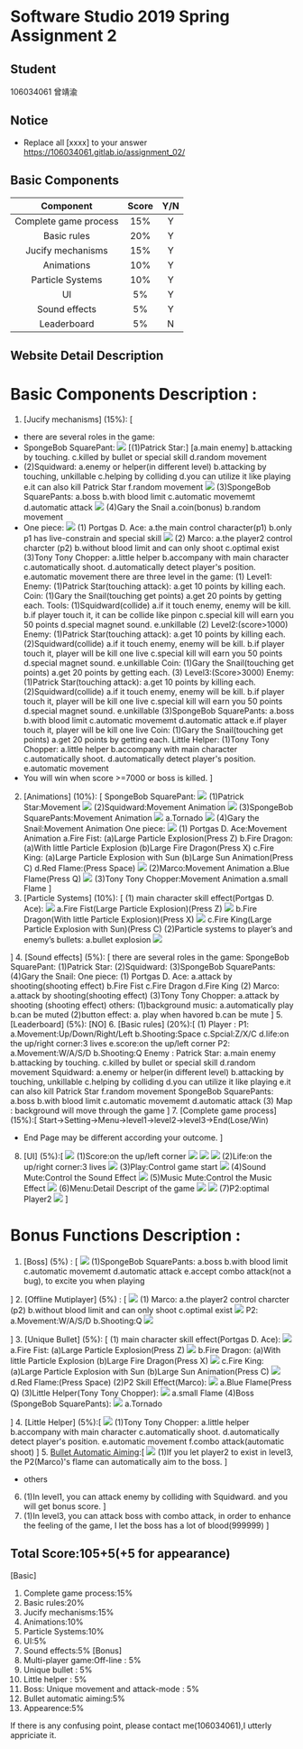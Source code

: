 # Software Studio 2019 Spring Assignment 2
## Student
106034061 曾靖渝
## Notice
* Replace all [xxxx] to your answer
https://106034061.gitlab.io/assignment_02/
## Basic Components
|Component|Score|Y/N|
|:-:|:-:|:-:|
|Complete game process|15%|Y|
|Basic rules|20%|Y|
|Jucify mechanisms|15%|Y|
|Animations|10%|Y|
|Particle Systems|10%|Y|
|UI|5%|Y|
|Sound effects|5%|Y|
|Leaderboard|5%|N|

## Website Detail Description

# Basic Components Description : 
1. [Jucify mechanisms] (15%): [
* there are several roles in the game:
* SpongeBob SquarePant:
![](https://i.imgur.com/bqKxpig.png)
[(1)Patrick Star:]
[a.main enemy]
b.attacking by touching.
c.killed by bullet or special skill
d.random movement
* [](https://i.imgur.com/D4VwjaY.png)
(2)Squidward:
a.enemy or helper(in different level)
b.attacking by touching, unkillable 
c.helping by colliding
d.you can utilize it like playing 
e.it can also kill Patrick Star
f.random movement
![](https://i.imgur.com/yFrFjRg.png)
(3)SpongeBob SquarePants:
a.boss
b.with blood limit
c.automatic movememt
d.automatic attack
![](https://i.imgur.com/NtbtEzY.png)
(4)Gary the Snail
a.coin(bonus)
b.random movement
* One piece:
![](https://i.imgur.com/a6x2HsJ.png)
(1) Portgas D. Ace:
a.the main control character(p1)
b.only p1 has live-constrain and special skill
![](https://i.imgur.com/bkmEZZY.png)
(2) Marco:
a.the player2 control charcter (p2)
b.without blood limit and can only shoot
c.optimal exist
(3)Tony Tony Chopper:
a.little helper 
b.accompany with main character
c.automatically shoot.
d.automatically detect player's position.
e.automatic movement
there are three level in the game:
(1) Level1:
Enemy:
(1)Patrick Star(touching attack):
a.get 10 points by killing each. 
Coin:
(1)Gary the Snail(touching get points)
a.get 20 points by getting each.
Tools:
(1)Squidward(collide)
a.if it touch enemy, enemy will be kill.
b.if player touch it, it can be collide like             pinpon
c.special kill will earn you 50 points
d.special magnet sound.
e.unkillable
(2) Level2:(score>1000)
Enemy:
(1)Patrick Star(touching attack):
a.get 10 points by killing each. 
(2)Squidward(collide)
a.if it touch enemy, enemy will be kill.
b.if player touch it, player will be kill                 one live
c.special kill will earn you 50 points
d.special magnet sound.
e.unkillable
Coin:
(1)Gary the Snail(touching get points)
a.get 20 points by getting each.
(3) Level3:(Score>3000)
Enemy:
(1)Patrick Star(touching attack):
a.get 10 points by killing each. 
(2)Squidward(collide)
a.if it touch enemy, enemy will be kill.
b.if player touch it, player will be kill one live
c.special kill will earn you 50 points
d.special magnet sound.
e.unkillable
(3)SpongeBob SquarePants:
a.boss
b.with blood limit
c.automatic movememt
d.automatic attack
e.if player touch it, player will be kill one live
Coin:
(1)Gary the Snail(touching get points)
a.get 20 points by getting each.
Little Helper:
(1)Tony Tony Chopper:
a.little helper 
b.accompany with main character
c.automatically shoot.
d.automatically detect player's position.
e.automatic movement
* You will win when score >=7000 or boss is killed.
]
2. [Animations] (10%): [
SpongeBob SquarePant:
![](https://i.imgur.com/X4T1SlL.png)
(1)Patrick Star:Movement 
![](https://i.imgur.com/v5Ue4Fy.png)
(2)Squidward:Movement Animation
![](https://i.imgur.com/iTE4fJ0.png)
(3)SpongeBob SquarePants:Movement Animation
![](https://i.imgur.com/zzax7in.png)
a.Tornado
![](https://i.imgur.com/M2j9SGP.png)
(4)Gary the Snail:Movement Animation
One piece:
![](https://i.imgur.com/aTMXGkC.png)
(1) Portgas D. Ace:Movement Animation
a.Fire Fist:
(a)Large Particle Explosion(Press Z)
b.Fire Dragon:
(a)With little Particle Explosion
(b)Large Fire Dragon(Press X)
c.Fire King:
(a)Large Particle Explosion with Sun
(b)Large Sun Animation(Press C)
d.Red Flame:(Press Space)
![](https://i.imgur.com/slYCLoH.png)
(2)Marco:Movement Animation
a.Blue Flame(Press Q)
![](https://i.imgur.com/smmKnlJ.png)
(3)Tony Tony Chopper:Movement Animation
a.small Flame
]
3. [Particle Systems] (10%): [
(1) main character skill effect(Portgas D. Ace):
![](https://i.imgur.com/cBZoHj6.jpg)
a.Fire Fist(Large Particle Explosion)(Press Z)
![](https://i.imgur.com/7Ygy4L2.jpg)
b.Fire Dragon(With little Particle Explosion)(Press X)
![](https://i.imgur.com/Kg4ic2h.jpg)
c.Fire King(Large Particle Explosion with Sun)(Press C)
(2)Particle systems to player’s and enemy’s
bullets:
a.bullet explosion 
![](https://i.imgur.com/3W4HbDz.png)

]
4. [Sound effects] (5%): [
there are several roles in the game:
SpongeBob SquarePant:
(1)Patrick Star:
(2)Squidward:
(3)SpongeBob SquarePants:
(4)Gary the Snail:
One piece:
(1) Portgas D. Ace:
a.attack by shooting(shooting effect)
b.Fire Fist
c.Fire Dragon
d.Fire King
(2) Marco:
a.attack by shooting(shooting effect)
(3)Tony Tony Chopper:
a.attack by shooting (shooting effect)
others:
(1)background music:
a.automatically play
b.can be muted
(2)button effect:
a. play when havored
b.can be mute
]
5. [Leaderboard] (5%): [NO]
6. [Basic rules] (20%):[
(1) Player : 
P1:
a.Movement:Up/Down/Right/Left
b.Shooting:Space
c.Spcial:Z/X/C
d.life:on the up/right corner:3 lives
e.score:on the up/left corner
P2:
a.Movement:W/A/S/D
b.Shooting:Q
Enemy : 
Patrick Star:
a.main enemy
b.attacking by touching.
c.killed by bullet or special skill
d.random movement
Squidward:
a.enemy or helper(in different level)
b.attacking by touching, unkillable 
c.helping by colliding
d.you can utilize it like playing 
e.it can also kill Patrick Star
f.random movement
SpongeBob SquarePants:
a.boss
b.with blood limit
c.automatic movememt
d.automatic attack
(3) Map : background will move through the game
]
7. [Complete game process] (15%):[
Start->Setting->Menu->level1->level2->level3->End(Lose/Win)
* End Page may be different according your outcome.
]
8. [UI] (5%):[
![](https://i.imgur.com/N941ZRB.jpg)
(1)Score:on the up/left corner
![](https://i.imgur.com/5byIyF7.png)
![](https://i.imgur.com/tKHnNVO.png)
![](https://i.imgur.com/5jmHH28.png)
(2)Life:on the up/right corner:3 lives 
![](https://i.imgur.com/ofcCBfK.png)
(3)Play:Control game start
![](https://i.imgur.com/aTbZbd2.png)
(4)Sound Mute:Control the Sound Effect
![](https://i.imgur.com/DVNiNmX.png)
(5)Music Mute:Control the Music Effect
![](https://i.imgur.com/cqOd1br.png)
(6)Menu:Detail Descript of the game
![](https://i.imgur.com/BmtUUSR.png)
![](https://i.imgur.com/mTPtCg2.jpg)
(7)P2:optimal Player2
![](https://i.imgur.com/JJ8U3KJ.png)
]
# Bonus Functions Description : 
1. [Boss] (5%) : [
![](https://i.imgur.com/9h5ott2.png)
(1)SpongeBob SquarePants:
a.boss
b.with blood limit
c.automatic movememt
d.automatic attack
e.accept combo attack(not a bug), to excite you when playing


]
2. [Offline Mutiplayer] (5%) : [
![](https://i.imgur.com/L6SPJN3.png)
(1) Marco:
a.the player2 control charcter (p2)
b.without blood limit and can only shoot
c.optimal exist
![](https://i.imgur.com/2mCFZg4.png)
P2:
a.Movement:W/A/S/D
b.Shooting:Q
![](https://i.imgur.com/7pq7Hz8.png)

]
3. [Unique Bullet] (5%): [
(1) main character skill effect(Portgas D. Ace):
![](https://i.imgur.com/pnlc2Mh.jpg)
a.Fire Fist:
(a)Large Particle Explosion(Press Z)
![](https://i.imgur.com/iB8C4Kt.jpg)
b.Fire Dragon:
(a)With little Particle Explosion
(b)Large Fire Dragon(Press X)
![](https://i.imgur.com/YLcBbEc.jpg)
c.Fire King:
(a)Large Particle Explosion with Sun
(b)Large Sun Animation(Press C)
![](https://i.imgur.com/W3vU66N.png)
d.Red Flame:(Press Space)
(2)P2 Skill Effect(Marco):
![](https://i.imgur.com/Nlx41TN.png)
a.Blue Flame(Press Q)
(3)Little Helper(Tony Tony Chopper):
![](https://i.imgur.com/IQq8DQ2.png)
a.small Flame
(4)Boss (SpongeBob SquarePants):
![](https://i.imgur.com/sA8tCIk.png)
a.Tornado

]
4. [Little Helper] (5%):[
![](https://i.imgur.com/qns1M60.png)
(1)Tony Tony Chopper:
a.little helper 
b.accompany with main character
c.automatically shoot.
d.automatically detect player's position.
e.automatic movement
f.combo attack(automatic shoot)
]
5. [Bullet Automatic Aiming](5%):[
![](https://i.imgur.com/XvbPqWq.png)
(1)If you let player2 to exist in level3, the P2(Marco)'s flame can automatically aim to the boss.
]
* others
6. [PinPon functin]:[
(1)In level1, you can attack enemy by colliding with Squidward. and you will get bonus score.
]
7. [combo attack]:[
(1)In level3, you can attack boss with combo attack, in order to enhance the feeling of the game, I let the boss has a lot of blood(999999)
]
## Total Score:105+5(+5 for appearance)
[Basic]
1. Complete game process:15%    
2. Basic rules:20%
3. Jucify mechanisms:15%
4. Animations:10%
5. Particle Systems:10%
6. UI:5%
7. Sound effects:5%
[Bonus] 
8. Multi-player game:Off-line : 5%
9. Unique bullet : 5%
10. Little helper : 5%
11. Boss: Unique movement and attack-mode : 5%
12. Bullet automatic aiming:5%
13. Appearence:5%

If there is any confusing point, please contact me(106034061),I utterly appriciate it.
